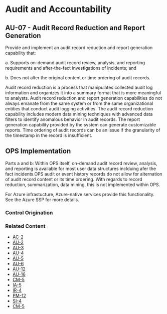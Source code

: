 # Audit and Accountability
## AU-07 - Audit Record Reduction and Report Generation

Provide and implement an audit record reduction and report generation capability that:

a. Supports on-demand audit record review, analysis, and reporting requirements and after-the-fact investigations of incidents; and

b. Does not alter the original content or time ordering of audit records.

Audit record reduction is a process that manipulates collected audit log information and organizes it into a summary format that is more meaningful to analysts. Audit record reduction and report generation capabilities do not always emanate from the same system or from the same organizational entities that conduct audit logging activities. The audit record reduction capability includes modern data mining techniques with advanced data filters to identify anomalous behavior in audit records. The report generation capability provided by the system can generate customizable reports. Time ordering of audit records can be an issue if the granularity of the timestamp in the record is insufficient.

## OPS Implementation

Parts a and b:
Within OPS itself, on-demand audit record review, analysis, and reporting is available for most user data structures inclduing afer the fact incidents.OPS audit or event history records do not allow for alternation of audit record content or its time ordering. With regards to record reduction, summarization, data mining, this is not implemented within OPS.

For Azure infrastucture, Azure-native services provide this functionality. See the Azure SSP for more details.

### Control Origination

### Related Content

* [AC-2](../ac/ac-02.md)
* [AU-2](./au-02.md)
* [AU-3](./au-03.md)
* [AU-4](./au-04.md)
* [AU-5](./au-05.md)
* [AU-6](./au-06.md)
* [AU-12](./au-12.md)
* [AU-16](./au-16.md)
* [CM-5](../cm/cm-05.md)
* [IA-5](../ia/ia-05.md)
* [IR-4](../ir/ir-04.md)
* [PM-12](../pm/pm-12.md)
* [SI-4](../si/si-04.md)
* [CM-5](../cm/cm-05.md)
